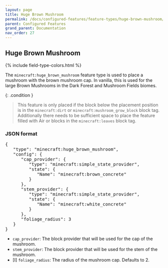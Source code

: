 ```yaml
---
layout: page
title: Huge Brown Mushroom
permalink: /docs/configured-features/feature-types/huge-brown-mushroom/
parent: Configured Features
grand_parent: Documentation
nav_order: 27
---
```


## Huge Brown Mushroom

<head>
    {% include field-type-colors.html %}
</head>

The `minecraft:huge_brown_mushroom` feature type is used to place a mushroom with the brown mushroom cap. In vanilla, this is used for the large Brown Mushrooms in the Dark Forest and Mushroom Fields biomes.

{: .condition }
> This feature is only placed if the block below the placement position is in the `minecraft:dirt` or `minecraft:mushroom_grow_block` block tag. Additionally there needs to be sufficient space to place the feature filled with Air or blocks in the `minecraft:leaves` block tag.

### JSON format

<pre>
{
   "type": "minecraft:huge_brown_mushroom",
   "config": {
      "cap_provider": {
         "type": "minecraft:simple_state_provider",
         "state": {
            "Name": "minecraft:brown_concrete"
         }
      },
      "stem_provider": {
         "type": "minecraft:simple_state_provider",
         "state": {
            "Name": "minecraft:white_concrete"
         }
      },
      "foliage_radius": 3
   }
}
</pre>

* `cap_provider`: The block provider that will be used for the cap of the mushroom.
* `stem_provider`: The block provider that will be used for the stem of the mushroom.
* <span int>[I]</span> `foliage_radius`: The radius of the mushroom cap. Defaults to 2.